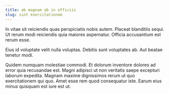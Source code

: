```yaml
---
title: ab magnam ab in officiis
slug: sint exercitationem
---
```


In vitae sit reiciendis quas perspiciatis nobis autem. Placeat blanditiis sequi. Ut rerum modi reiciendis quia maiores aspernatur. Officia accusantium est rerum esse.

Eius id voluptate velit nulla voluptas. Debitis sunt voluptates ab. Aut beatae tenetur modi.

Quidem numquam molestiae commodi. Et dolorum inventore dolores ad error quia recusandae est. Magni adipisci ut non veritatis saepe excepturi laborum expedita. Magnam maxime dignissimos rerum ut quo exercitationem qui quo. Amet esse rem quod consequatur iste. Earum eius minus quisquam est iure est ut.
